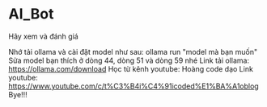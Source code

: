 # AI_Bot
Hãy xem và đánh giá

Nhớ tải ollama và cài đặt model như sau: ollama run "model mà bạn muốn" Sửa model bạn thích ở dòng 44, dòng 51 và dòng 59 nhé Link tải ollama: https://ollama.com/download Học từ kênh youtube: Hoàng code dạo Link youtube: https://www.youtube.com/c/t%C3%B4i%C4%91icoded%E1%BA%A1oblog Bye!!!
